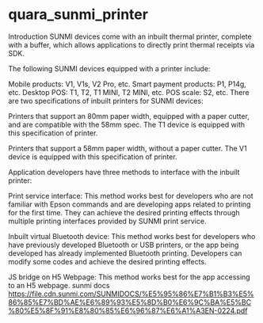 # quara_sunmi_printer


Introduction
SUNMI devices come with an inbuilt thermal printer, complete with a buffer, which allows applications to directly print thermal receipts via SDK.

The following SUNMI devices equipped with a printer include:

Mobile products: V1, V1s, V2 Pro, etc.
Smart payment products: P1, P14g, etc.
Desktop POS: T1, T2, T1 MINI, T2 MINI, etc.
POS scale: S2, etc.
There are two specifications of inbuilt printers for SUNMI devices:

Printers that support an 80mm paper width, equipped with a paper cutter, and are compatible with the 58mm spec. The T1 device is equipped with this specification of printer.

Printers that support a 58mm paper width, without a paper cutter. The V1 device is equipped with this specification of printer.

Application developers have three methods to interface with the inbuilt printer:

Print service interface: This method works best for developers who are not familiar with Epson commands and are developing apps related to printing for the first time. They can achieve the desired printing effects through multiple printing interfaces provided by SUNMI print service.

Inbuilt virtual Bluetooth device: This method works best for developers who have previously developed Bluetooth or USB printers, or the app being developed has already implemented Bluetooth printing. Developers can modify some codes and achieve the desired printing effects.

JS bridge on H5 Webpage: This method works best for the app accessing to an H5 webpage.
sunmi docs
https://file.cdn.sunmi.com/SUNMIDOCS/%E5%95%86%E7%B1%B3%E5%86%85%E7%BD%AE%E6%89%93%E5%8D%B0%E6%9C%BA%E5%BC%80%E5%8F%91%E8%80%85%E6%96%87%E6%A1%A3EN-0224.pdf
